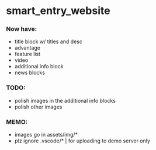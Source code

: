 # smart_entry_website

### Now have: 
* title block w/ titles and desc
* advantage 
* feature list
* video
* additional info block
* news blocks

### TODO: 
* polish images in the additional info blocks
* polish other images



### MEMO: 
* images go in assets/img/*
* plz ignore .vscode/* | for uploading to demo server only


